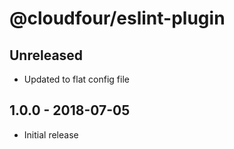 # @cloudfour/eslint-plugin

## Unreleased

- Updated to flat config file

## 1.0.0 - 2018-07-05

- Initial release
